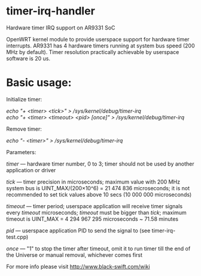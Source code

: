# timer-irq-handler
Hardware timer IRQ support on AR9331 SoC

OpenWRT kernel module to provide userspace support for hardware timer interrupts. AR9331 has 4 hardware timers running at system bus speed (200 MHz by default). Timer resolution practically achievable by userspace software is 20 us.

# Basic usage:

Initialize timer:

*echo "+ &lt;timer&gt; &lt;tick&gt;" &gt; /sys/kernel/debug/timer-irq*<br />
*echo "+ &lt;timer&gt; &lt;timeout&gt; &lt;pid&gt; [once]" &gt; /sys/kernel/debug/timer-irq*

Remove timer:

*echo "- &lt;timer&gt;" &gt; /sys/kernel/debug/timer-irq*

Parameters:

*timer* — hardware timer number, 0 to 3; timer should not be used by another application or driver

*tick* — timer precision in microseconds; maximum value with 200 MHz system bus is UINT_MAX/(200×10^6)&nbsp;=&nbsp;21&nbsp;474&nbsp;836&nbsp;microseconds; it is not recommended to set tick values above 10&nbsp;secs (10&nbsp;000&nbsp;000&nbsp;microseconds)

*timeout* — timer period; userspace application will receive timer signals every *timeout* microseconds; *timeout* must be bigger than *tick*; maximum timeout is UINT_MAX&nbsp;=&nbsp;4&nbsp;294&nbsp;967&nbsp;295&nbsp;microseconds&nbsp;~&nbsp;71.58&nbsp;minutes

*pid* — userspace application PID to send the signal to (see timer-irq-test.cpp)

*once* — "1" to stop the timer after timeout, omit it to run timer till the end of the Universe or manual removal, whichever comes first

For more info please visit http://www.black-swift.com/wiki
